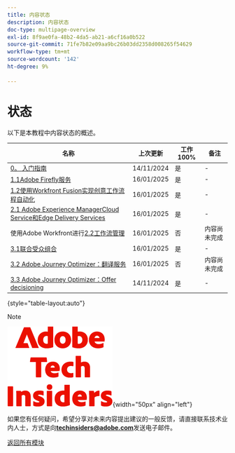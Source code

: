 ```yaml
---
title: 内容状态
description: 内容状态
doc-type: multipage-overview
exl-id: 8f9ae0fa-48b2-4da5-ab21-a6cf16a0b522
source-git-commit: 71fe7b82e09aa9bc26b03dd2358d008265f54629
workflow-type: tm+mt
source-wordcount: '142'
ht-degree: 9%

---
```


# 状态

以下是本教程中内容状态的概述。

| 名称 | 上次更新 | 工作100% | 备注 |
| ---------------------- | ------------ | ------------ |------------ |
| [0。 入门指南](./modules/getting-started/gettingstarted/getting-started.md) | 14/11/2024 | 是 | - |
| [1.1Adobe Firefly服务](./modules/creative-cloud/module1.1/firefly-services.md) | 16/01/2025 | 是 | - |
| [1.2使用Workfront Fusion实现创意工作流程自动化](./modules/creative-cloud/module1.2/automation.md) | 16/01/2025 | 是 | - |
| [2.1 Adobe Experience ManagerCloud Service和Edge Delivery Services](./modules/csc/module2.1/aemcs.md) | 16/01/2025 | 是 | - |
| 使用Adobe Workfront进行[2.2工作流管理](./modules/csc/module2.2/workfront.md) | 16/01/2025 | 否 | 内容尚未完成 |
| [3.1联合受众组合](./modules/uce/module3.1/fac.md) | 16/01/2025 | 是 | - |
| [3.2 Adobe Journey Optimizer：翻译服务](./modules/uce/module3.2/ajotranslationsvcs.md) | 16/01/2025 | 否 | 内容尚未完成 |
| [3.3 Adobe Journey Optimizer：Offer decisioning](./modules/uce/module3.3/offer-decisioning.md) | 14/11/2024 | 是 | - |

{style="table-layout:auto"}

>[!NOTE]
>
>![技术内部人士](./assets/images/techinsiders.png){width="50px" align="left"}
>
>如果您有任何疑问，希望分享对未来内容提出建议的一般反馈，请直接联系技术业内人士，方式是向&#x200B;**techinsiders@adobe.com**&#x200B;发送电子邮件。

[返回所有模块](./overview.md)
